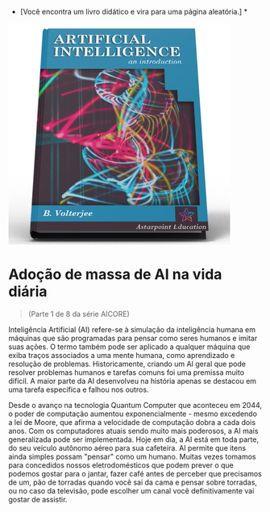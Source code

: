 * [Você encontra um livro didático e vira para uma página aleatória.] *

![AI Textbook](/resources/lore/textbookAI440.png)
# Adoção de massa de AI na vida diária
> (Parte 1 de 8 da série AICORE)

Inteligência Artificial (AI) refere-se à simulação da inteligência humana em máquinas que são programadas para pensar como seres humanos e imitar suas ações. O termo também pode ser aplicado a qualquer máquina que exiba traços associados a uma mente humana, como aprendizado e resolução de problemas. Historicamente, criando um AI geral que pode resolver problemas humanos e tarefas comuns foi uma premissa muito difícil. A maior parte da AI desenvolveu na história apenas se destacou em uma tarefa específica e falhou nos outros.

Desde o avanço na tecnologia Quantum Computer que aconteceu em 2044, o poder de computação aumentou exponencialmente - mesmo excedendo a lei de Moore, que afirma a velocidade de computação dobra a cada dois anos. Com os computadores atuais sendo muito mais poderosos, a AI mais generalizada pode ser implementada. Hoje em dia, a AI está em toda parte, do seu veículo autônomo aéreo para sua cafeteira. AI permite que itens ainda simples possam "pensar" como um humano. Muitas vezes tomamos para concedidos nossos eletrodomésticos que podem prever o que podemos gostar para o jantar, fazer café antes de perceber que precisamos de um, pão de torradas quando você sai da cama e pensar sobre torradas, ou no caso da televisão, pode escolher um canal você definitivamente vai gostar de assistir.
